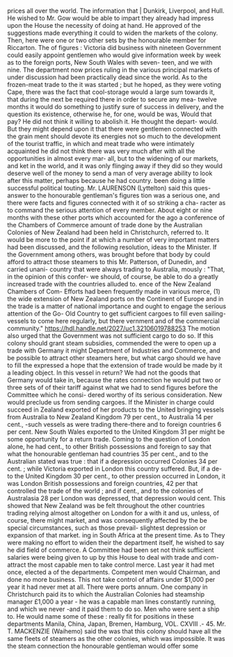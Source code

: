 prices all over the world. The information that | Dunkirk, Liverpool, and Hull. He wished to Mr. Gow would be able to impart they already had impress upon the House the necessity of doing at hand. He approved of the suggestions made everything it could to widen the markets of the colony. Then, here were one or two other sets by the honourable member for Riccarton. The of figures : Victoria did business with nineteen Government could easily appoint gentlemen who would give information week by week as to the foreign ports, New South Wales with seven- teen, and we with nine. The department now prices ruling in the various principal markets of under discussion had been practically dead since the world. As to the frozen-meat trade to the it was started ; but he hoped, as they were voting Cape, there was the fact that cool-storage would a large sum towards it, that during the next be required there in order to secure any mea- twelve months it would do something to justify sure of success in delivery, and the question its existence, otherwise he, for one, would be was, Would that pay? He did not think it willing to abolish it. He thought the depart- would. But they might depend upon it that there were gentlemen connected with the grain ment should devote its energies not so much to the development of the tourist traffic, in which and meat trade who were intimately acquainted he did not think there was very much after with all the opportunities in almost every mar- all, but to the widening of our markets, and ket in the world, and it was only flinging away if they did so they would deserve well of the money to send a man of very average ability to look after this matter, perhaps because he had country. been doing a little successful political touting. Mr. LAURENSON (Lyttelton) said this ques- answer to the honourable gentleman's figures tion was a serious one, and there were facts and figures connected with it of so striking a cha- racter as to command the serious attention of every member. About eight or nine months with these other ports which accounted for the ago a conference of the Chambers of Commerce amount of trade done by the Australian Colonies of New Zealand had been held in Christchurch, referred to. It would be more to the point if at which a number of very important matters had been discussed, and the following resolution, ideas to the Minister. If the Government among others, was brought before that body by could afford to attract those steamers to this Mr. Patterson, of Dunedin, and carried unani- country that were always trading to Australia, mously : "That, in the opinion of this confer- we should, of course, be able to do a greatly increased trade with the countries alluded to. ence of the New Zealand Chambers of Com- Efforts had been frequently made in various merce, (1) the wide extension of New Zealand ports on the Continent of Europe and in the trade is a matter of national importance and ought to engage the serious attention of the Go- Old Country to get sufficient cargoes to fill even sailing-vessels to come here regularly, but there vernment and of the commercial community." https://hdl.handle.net/2027/uc1.32106019788253 The motion also urged that the Government was not sufficient cargo to do so. If this colony should grant steam subsidies, commended the were to open up a trade with Germany it might Department of Industries and Commerce, and be possible to attract other steamers here, but what cargo should we have to fill the expressed a hope that the extension of trade would be made by it a leading object. In this vessel in return? We had not the goods that Germany would take in, because the rates connection he would put two or three sets of of their tariff against what we had to send figures before the Committee which he consi- dered worthy of its serious consideration. New would preclude us from sending cargoes. If the Minister in charge could succeed in Zealand exported of her products to the United bringing vessels from Australia to New Zealand Kingdom 79 per cent., to Australia 14 per cent., -such vessels as were trading there-there and to foreign countries 6 per cent. New South Wales exported to the United Kingdom 31 per might be some opportunity for a return trade. Coming to the question of London alone, he had cent., to other British possessions and foreign to say that what the honourable gentleman had countries 35 per cent., and to the Australian stated was true : that if a depression occurred Colonies 34 per cent. ; while Victoria exported in London this country suffered. But, if a de- to the United Kingdom 30 per cent., to other pression occurred in London, it was London British possessions and foreign countries, 42 per that controlled the trade of the world ; and if cent., and to the colonies of Australasia 28 per London was depressed, that depression would cent. This showed that New Zealand was be felt throughout the other countries trading relying almost altogether on London for a with it and us, unless, of course, there might market, and was consequently affected by the be special circumstances, such as those prevail- slightest depression or expansion of that market. ing in South Africa at the present time. As to They were making no effort to widen their the department itself, he wished to say he did field of commerce. A Committee had been set not think sufficient salaries were being given to up by this House to deal with trade and com- attract the most capable men to take control merce. Last year it had met once, elected a of the departments. Competent men would Chairman, and done no more business. This not take control of affairs under $1,000 per year it had never met at all. There were ports annum. One company in Christchurch paid its to which the Australian Colonies had steamship manager £1,000 a year - he was a capable man lines constantly running, and which we never -and it paid them to do so. Men who were sent a ship to. He would name some of these : really fit for positions in these departments Manila, China, Japan, Bremen, Hamburg, VOL. CXVIII .- 45. Mr. T. MACKENZIE (Waihemo) said the was that this colony should have all the same fleets of steamers as the other colonies, which was impossible. It was the steam connection the honourable gentleman would offer some 